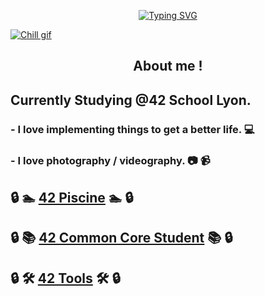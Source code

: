 <!--Header-->
<p align="center">
<a href="https://github.com/maeumdaerohae?tab=repositories"><img src="https://readme-typing-svg.demolab.com?font=Fira+Code&pause=1000&color=F7F7F7&center=true&vCenter=true&width=500&height=30&lines=42 Student;Always+learning+new+things" alt="Typing SVG" /></a>
</p>

<!--Lofiboy-->
[<img align="center" alt="Chill gif" src="https://cdn.shopify.com/s/files/1/0578/3696/1997/t/9/assets/lofiboy.gif?v=103461765217895835051680702279" />](https://github.com/maeumdaerohae?tab=repositories)

<div align="center">
  
## About me !

</div>

## Currently Studying @42 School Lyon.
  ### - I love implementing things to get a better life. :computer:
  ### - I love photography / videography. :camera: :video_camera:
    
## 🔒 🏊 [42 Piscine](https://github.com/maeumdaerohae/42_piscine) 🏊 🔒

## 🔒 📚 [42 Common Core Student](https://github.com/maeumdaerohae/42_COMMON_CORE) 📚 🔒

## 🔒 🛠️ [42 Tools](https://github.com/maeumdaerohae/42_TOOLS) 🛠️ 🔒
